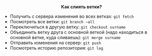 <center><b>Как слиять ветки?</b></center>

*  Получить с сервера изменения во всех ветках: `git fetch`
*  Посмотреть все ветки: `git branch —all`
*  Переключиться в другую ветку: `git checkout surname`
*  Объединить ветку друга с основной веткой (надо находиться в основной ветке, куда сливаешь): `git merge surname`
*  Отправить изменения на сервер: `git push`
*  Посмотреть историю репозитория: `git log`

